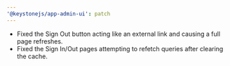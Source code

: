 ```yaml
---
'@keystonejs/app-admin-ui': patch
---
```


- Fixed the Sign Out button acting like an external link and causing a full page refreshes.
- Fixed the Sign In/Out pages attempting to refetch queries after clearing the cache.
